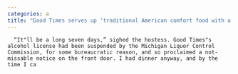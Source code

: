 ```yaml
---
categories: a
title: "Good Times serves up ‘traditional American comfort food with a modern twist’ on Detroit’s Avenue of Fashion"
---
```


      
      

      
      “It"ll be a long seven days,” sighed the hostess. Good Times"s alcohol license had been suspended by the Michigan Liquor Control Commission, for some bureaucratic reason, and so proclaimed a not-missable notice on the front door. I had dinner anyway, and by the time I ca